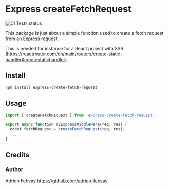 # Express createFetchRequest
![CI Tests status](https://github.com/adrien-febvay/express-create-fetch-request/actions/workflows/ci-tests.yml/badge.svg)

This package is just about a simple function used to create a fetch request from an Express request.

This is needed for instance for a React project with SSR (https://reactrouter.com/en/main/routers/create-static-handler#createstatichandler).

## Install

```sh
npm install express-create-fetch-request
```

## Usage

```js
import { createFetchRequest } from 'express-create-fetch-request';

export async function myExpressMiddleware(req, res) {
  const fetchRequest = createFetchRequest(req, res);
  ...
}
```

## Credits

### Author

Adrien Febvay https://github.com/adrien-febvay
